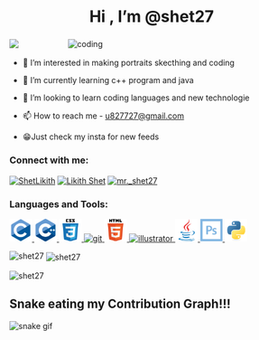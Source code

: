 <h1 align="center">Hi , I’m @shet27 </h1>
<h3 align="center"></h3>

<img align="right" alt="coding" width="400" src="https://cdn.dribbble.com/users/4467980/screenshots/10066515/media/a85f92e2e28b742b3e1c168b2090deb1.png">

<p align="left"> <img src="https://komarev.com/ghpvc/?username=shet27&label=Profile%20views&color=0e75b6&style=flat%22%20alt=%22shet27" /> </p>

- 👀 I’m interested in making portraits skecthing and coding

- 🌱 I’m currently learning c++ program and java

- 💞️ I’m looking to learn coding languages and new technologie

- 📫 How to reach me - u827727@gmail.com

- 😁Just check my insta for new feeds

<h3 align="left">Connect with me:</h3>
<p align="left">
<a href="https://twitter.com/ShetLikith" target="blank"><img align="center" src="https://raw.githubusercontent.com/rahuldkjain/github-profile-readme-generator/master/src/images/icons/Social/twitter.svg" alt="ShetLikith" height="30" width="40" /></a>
<a href="https://www.linkedin.com/in/likith-shet-861819212/" target="blank"><img align="center" src="https://raw.githubusercontent.com/rahuldkjain/github-profile-readme-generator/master/src/images/icons/Social/linked-in-alt.svg" alt="Likith Shet" height="30" width="40" /></a>
<a href="https://www.instagram.com/mr._shet27/" target="blank"><img align="center" src="https://raw.githubusercontent.com/rahuldkjain/github-profile-readme-generator/master/src/images/icons/Social/instagram.svg" alt="mr._shet27" height="30" width="40" /></a>
</p>

<h3 align="left">Languages and Tools:</h3>
<p align="left"> <a href="https://www.cprogramming.com/" target="_blank" rel="noreferrer"> <img src="https://raw.githubusercontent.com/devicons/devicon/master/icons/c/c-original.svg" alt="c" width="40" height="40"/> </a> <a href="https://www.w3schools.com/cpp/" target="_blank" rel="noreferrer"> <img src="https://raw.githubusercontent.com/devicons/devicon/master/icons/cplusplus/cplusplus-original.svg" alt="cplusplus" width="40" height="40"/> </a> <a href="https://www.w3schools.com/css/" target="_blank" rel="noreferrer"> <img src="https://raw.githubusercontent.com/devicons/devicon/master/icons/css3/css3-original-wordmark.svg" alt="css3" width="40" height="40"/> </a> <a href="https://git-scm.com/" target="_blank" rel="noreferrer"> <img src="https://www.vectorlogo.zone/logos/git-scm/git-scm-icon.svg" alt="git" width="40" height="40"/> </a> <a href="https://www.w3.org/html/" target="_blank" rel="noreferrer"> <img src="https://raw.githubusercontent.com/devicons/devicon/master/icons/html5/html5-original-wordmark.svg" alt="html5" width="40" height="40"/> </a> <a href="https://www.adobe.com/in/products/illustrator.html" target="_blank" rel="noreferrer"> <img src="https://www.vectorlogo.zone/logos/adobe_illustrator/adobe_illustrator-icon.svg" alt="illustrator" width="40" height="40"/> </a> <a href="https://www.java.com" target="_blank" rel="noreferrer"> <img src="https://raw.githubusercontent.com/devicons/devicon/master/icons/java/java-original.svg" alt="java" width="40" height="40"/>  </a> <a href="https://www.photoshop.com/en" target="_blank" rel="noreferrer"> <img src="https://raw.githubusercontent.com/devicons/devicon/master/icons/photoshop/photoshop-line.svg" alt="photoshop" width="40" height="40"/> </a> <a href="https://www.python.org" target="_blank" rel="noreferrer"> <img src="https://raw.githubusercontent.com/devicons/devicon/master/icons/python/python-original.svg" alt="python" width="40" height="40"/> </a> </p>

<p><img align="left" src="https://github-readme-stats.vercel.app/api/top-langs?username=shet27&show_icons=true&locale=en&layout=compact" alt="shet27" /></p>

<p>&nbsp;<img align="center" src="https://github-readme-stats.vercel.app/api?username=shet27&show_icons=true&locale=en" alt="shet27" /></p>

<p><img align="center" src="https://github-readme-streak-stats.herokuapp.com/?user=shet27&" alt="shet27" /></p>

## Snake eating my Contribution Graph!!!
![snake gif](https://github.com/shet27/shet27/blob/output/github-contribution-grid-snake.gif)
